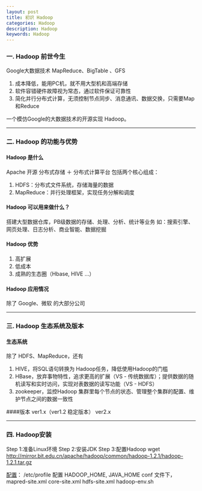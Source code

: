 ```yaml
---
layout: post
title: 初识 Hadoop
categories: Hadoop
description: Hadoop
keywords: Hadoop
---
```

 
### 一. Hadoop 前世今生
Google大数据技术
MapReduce、BigTable 、GFS
1. 成本降低，能用PC机，就不用大型机和高端存储
2. 软件容错硬件故障视为常态，通过软件保证可靠性
3. 简化并行分布式计算，无须控制节点同步、消息通讯、数据交换，只需要Map和Reduce

一个模仿Google的大数据技术的开源实现 Hadoop。

---------------

### 二. Hadoop 的功能与优势

#### Hadoop 是什么
Apache 开源 分布式存储 ＋ 分布式计算平台
包括两个核心组成：
1. HDFS：分布式文件系统，存储海量的数据
2. MapReduce：并行处理框架，实现任务分解和调度

#### Hadoop 可以用来做什么？
搭建大型数据仓库，PB级数据的存储、处理、分析、统计等业务
如：搜索引擎、网页处理、日志分析、商业智能、数据挖掘
#### Hadoop 优势
1. 高扩展
2. 低成本
3. 成熟的生态圈（Hbase, HIVE ...）

#### Hadoop 应用情况
除了 Google、微软 的大部分公司

---------------

### 三. Hadoop 生态系统及版本
#### 生态系统
除了 HDFS、MapReduce，还有
1. HIVE，将SQL语句转换为 Hadoop任务，降低使用Hadoop的门槛
2. HBase，放弃事物特性，追求更高的扩展（VS - 传统数据库）；提供数据的随机读写和实时访问，实现对表数据的读写功能（VS - HDFS）
3. zookeeper，监控Hadoop 集群里每个节点的状态、管理整个集群的配置、维护节点之间的数据一致性

####版本
ver1.x（ver1.2 稳定版本）
ver2.x

---------------

### 四. Hadoop安装
Step 1:准备Linux环境
Step 2:安装JDK
Step 3:配置Hadoop
wget http://mirror.bit.edu.cn/apache/hadoop/common/hadoop-1.2.1/hadoop-1.2.1.tar.gz

[配置](http://www.imooc.com/video/7722)：
/etc/profile 配置 HADOOP_HOME, JAVA_HOME
conf 文件下，
mapred-site.xml
core-site.xml
hdfs-site.xml
hadoop-env.sh
